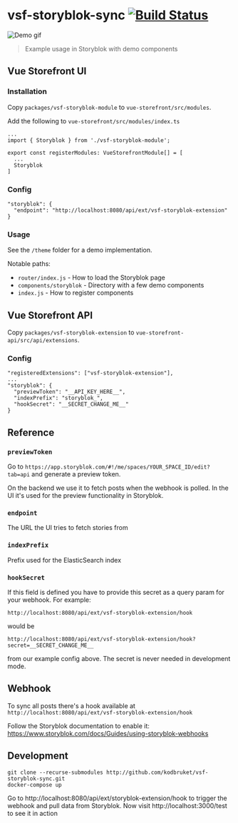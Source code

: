 # vsf-storyblok-sync [![Build Status](https://travis-ci.org/kodbruket/vsf-storyblok-sync.svg?branch=master)](https://travis-ci.org/kodbruket/vsf-storyblok-sync)

![Demo gif](demo.gif)

> Example usage in Storyblok with demo components

## Vue Storefront UI

### Installation

Copy `packages/vsf-storyblok-module` to `vue-storefront/src/modules`.

Add the following to `vue-storefront/src/modules/index.ts`

```
...
import { Storyblok } from './vsf-storyblok-module';

export const registerModules: VueStorefrontModule[] = [
  ...
  Storyblok
]
```

### Config

```
"storyblok": {
  "endpoint": "http://localhost:8080/api/ext/vsf-storyblok-extension"
}
```

### Usage

See the `/theme` folder for a demo implementation.

Notable paths:

* `router/index.js` - How to load the Storyblok page
* `components/storyblok` - Directory with a few demo components
* `index.js` - How to register components

## Vue Storefront API

Copy `packages/vsf-storyblok-extension` to `vue-storefront-api/src/api/extensions`.

### Config

```
"registeredExtensions": ["vsf-storyblok-extension"],
...
"storyblok": {
  "previewToken": "__API_KEY_HERE__",
  "indexPrefix": "storyblok_",
  "hookSecret": "__SECRET_CHANGE_ME__"
}
```

## Reference

### `previewToken`

Go to `https://app.storyblok.com/#!/me/spaces/YOUR_SPACE_ID/edit?tab=api` and generate a preview token.

On the backend we use it to fetch posts when the webhook is polled. In the UI it's used for the preview functionality in Storyblok.

### `endpoint`

The URL the UI tries to fetch stories from

### `indexPrefix`

Prefix used for the ElasticSearch index

### `hookSecret`

If this field is defined you have to provide this secret as a query param for your webhook. For example:

`http://localhost:8080/api/ext/vsf-storyblok-extension/hook`

would be

`http://localhost:8080/api/ext/vsf-storyblok-extension/hook?secret=__SECRET_CHANGE_ME__`

from our example config above. The secret is never needed in development mode.

## Webhook

To sync all posts there's a hook available at `http://localhost:8080/api/ext/vsf-storyblok-extension/hook`

Follow the Storyblok documentation to enable it: https://www.storyblok.com/docs/Guides/using-storyblok-webhooks

## Development

```
git clone --recurse-submodules http://github.com/kodbruket/vsf-storyblok-sync.git
docker-compose up
```

Go to http://localhost:8080/api/ext/storyblok-extension/hook to trigger the webhook and pull data from Storyblok. Now visit http://localhost:3000/test to see it in action
